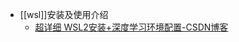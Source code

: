 - [[wsl]]安装及使用介绍
	- [超详细 WSL2安装+深度学习环境配置-CSDN博客](https://blog.csdn.net/ww_khun/article/details/129410363?spm=1001.2101.3001.6650.3&utm_medium=distribute.pc_relevant.none-task-blog-2%7Edefault%7ECTRLIST%7ECtr-3-129410363-blog-137551850.235%5Ev43%5Epc_blog_bottom_relevance_base5&depth_1-utm_source=distribute.pc_relevant.none-task-blog-2%7Edefault%7ECTRLIST%7ECtr-3-129410363-blog-137551850.235%5Ev43%5Epc_blog_bottom_relevance_base5&utm_relevant_index=6)